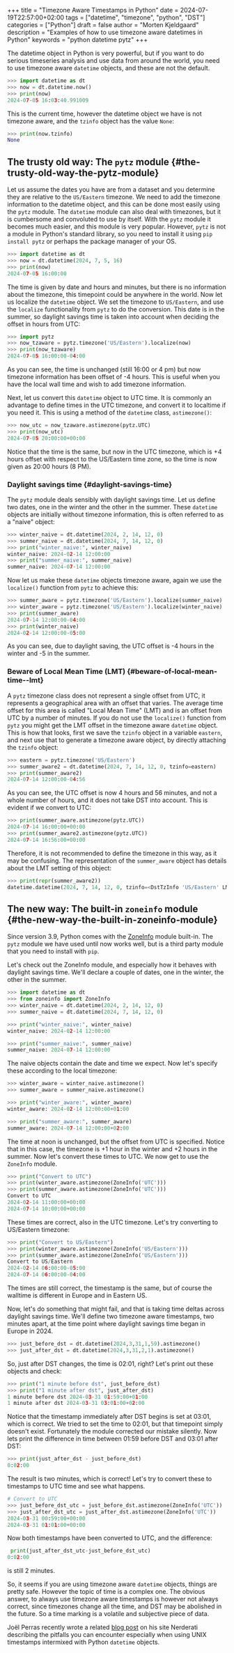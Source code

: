 +++
title = "Timezone Aware Timestamps in Python"
date = 2024-07-19T22:57:00+02:00
tags = ["datetime", "timezone", "python", "DST"]
categories = ["Python"]
draft = false
author = "Morten Kjeldgaard"
description = "Examples of how to use timezone aware datetimes in Python"
keywords = "python datetime pytz"
+++

The datetime object in Python is very powerful, but if you want to do serious timeseries analysis and use data from around the world, you need to use timezone aware `datetime` objects, and these are not the default.

<!--more-->

```python
>>> import datetime as dt
>>> now = dt.datetime.now()
>>> print(now)
2024-07-05 16:03:40.991009
```

This is the current time, however the datetime object we have is not timezone aware, and the `tzinfo` object has the value `None`:

```python
>>> print(now.tzinfo)
None
```


## The trusty old way: The `pytz` module {#the-trusty-old-way-the-pytz-module}

Let us assume the dates you have are from a dataset and you determine they are relative to the `US/Eastern` timezone. We need to add the timezone information to the datetime object, and this can be done most easily using the `pytz` module. The `datetime` module can also deal with timezones, but it is cumbersome and convoluted to use by itself. With the `pytz` module it becomes much easier, and this module is very popular. However, `pytz` is not a module in Python's standard library, so you need to install it using `pip install pytz` or perhaps the package manager of your OS.

```python
>>> import datetime as dt
>>> now = dt.datetime(2024, 7, 5, 16)
>>> print(now)
2024-07-05 16:00:00
```

The time is given by date and hours and minutes, but there is no information about the timezone, this timepoint could be anywhere in the world. Now let us localize the `datetime` object. We set the timezone to `US/Eastern`, and use the `localize` functionality from `pytz` to do the conversion. This date is in the summer, so daylight savings time is taken into account when deciding the offset in hours from UTC:

```python
>>> import pytz
>>> now_tzaware = pytz.timezone('US/Eastern').localize(now)
>>> print(now_tzaware)
2024-07-05 16:00:00-04:00
```

As you can see, the time is unchanged (still 16:00 or 4 pm) but now timezone information has been offset of -4 hours. This is useful when you have the local wall time and wish to add timezone information.

Next, let us convert this `datetime` object to UTC time. It is commonly an advantage to define times in the UTC timezone, and convert it to localtime if you need it. This is using a method of the `datetime` class, `astimezone()`:

```python
>>> now_utc = now_tzaware.astimezone(pytz.UTC)
>>> print(now_utc)
2024-07-05 20:00:00+00:00
```

Notice that the time is the same, but now in the UTC timezone, which is +4 hours offset with respect to the US/Eastern time zone, so the time is now given as 20:00 hours (8 PM).


### Daylight savings time {#daylight-savings-time}

The `pytz` module deals sensibly with daylight savings time. Let us define two dates, one in the winter and the other in the summer. These `datetime`  objects are initially without timezone information, this is often referred to as a "naive" object:

```python
>>> winter_naive = dt.datetime(2024, 2, 14, 12, 0)
>>> summer_naive = dt.datetime(2024, 7, 14, 12, 0)
>>> print("winter_naive:", winter_naive)
winter_naive: 2024-02-14 12:00:00
>>> print("summer_naive:", summer_naive)
summer_naive: 2024-07-14 12:00:00
```

Now let us make these `datetime` objects timezone aware, again we use the `localize()` function from `pytz` to achieve this:

```python
>>> summer_aware = pytz.timezone('US/Eastern').localize(summer_naive)
>>> winter_aware = pytz.timezone('US/Eastern').localize(winter_naive)
>>> print(summer_aware)
2024-07-14 12:00:00-04:00
>>> print(winter_naive)
2024-02-14 12:00:00-05:00
```

As you can see, due to daylight saving, the UTC offset is -4 hours in the winter and -5 in the summer.


### Beware of Local Mean Time (LMT) {#beware-of-local-mean-time--lmt}

A `pytz` timezone class does not represent a single offset from UTC, it represents a geographical area with an offset that varies. The average time offset for this area is called "Local Mean Time" (LMT) and is an offset from UTC by a number of minutes. If you do not use the `localize()` function from `pytz` you might get the LMT offset in the timezone aware `datetime` object. This is how that looks, first we save the `tzinfo` object in a variable `eastern`, and next use that to generate a timezone aware object, by directly attaching the `tzinfo` object:

```python
>>> eastern = pytz.timezone('US/Eastern')
>>> summer_aware2 = dt.datetime(2024, 7, 14, 12, 0, tzinfo=eastern)
>>> print(summer_aware2)
2024-07-14 12:00:00-04:56
```

As you can see, the UTC offset is now 4 hours and 56 minutes, and not a whole number of hours, and it does not take DST into account. This is evident if we convert to UTC:

```python
>>> print(summer_aware.astimezone(pytz.UTC))
2024-07-14 16:00:00+00:00
>>> print(summer_aware2.astimezone(pytz.UTC))
2024-07-14 16:56:00+00:00
```

Therefore, it is not recommended to define the timezone in this way, as it may be confusing. The representation of the `summer_aware` object has details about the LMT setting of this object:

```python
>>> print(repr(summer_aware2))
datetime.datetime(2024, 7, 14, 12, 0, tzinfo=<DstTzInfo 'US/Eastern' LMT-1 day, 19:04:00 STD>)
```


## The new way: The built-in `zoneinfo` module {#the-new-way-the-built-in-zoneinfo-module}

Since version 3.9, Python comes with the [ZoneInfo](https://docs.python.org/3/library/zoneinfo.html) module built-in. The `pytz` module we have used until now works well, but is a third party module that you need to install with `pip`.

Let's check out the ZoneInfo module, and especially how it behaves with daylight savings time. We'll declare a couple of dates, one in the winter, the other in the summer.

```python
>>> import datetime as dt
>>> from zoneinfo import ZoneInfo
>>> winter_naive = dt.datetime(2024, 2, 14, 12, 0)
>>> summer_naive = dt.datetime(2024, 7, 14, 12, 0)

>>> print("winter_naive:", winter_naive)
winter_naive: 2024-02-14 12:00:00

>>> print("summer_naive:", summer_naive)
summer_naive: 2024-07-14 12:00:00
```

The naive objects contain the date and time we expect. Now let's specify these according to the local timezone:

```python
>>> winter_aware = winter_naive.astimezone()
>>> summer_aware = summer_naive.astimezone()

>>> print("winter_aware:", winter_aware)
winter_aware: 2024-02-14 12:00:00+01:00

>>> print("summer_aware:", summer_aware)
summer_aware: 2024-07-14 12:00:00+02:00

```

The time at noon is unchanged, but the offset from UTC is specified. Notice that in this case, the timezone is +1 hour in the winter and +2 hours in the summer. Now let's convert these times to UTC. We now get to use the `ZoneInfo` module.

```python
>>> print("Convert to UTC")
>>> print(winter_aware.astimezone(ZoneInfo('UTC')))
>>> print(summer_aware.astimezone(ZoneInfo('UTC')))
Convert to UTC
2024-02-14 11:00:00+00:00
2024-07-14 10:00:00+00:00
```

These times are correct, also in the UTC timezone. Let's try converting to US/Eastern timezone:

```python
>>> print("Convert to US/Eastern")
>>> print(winter_aware.astimezone(ZoneInfo('US/Eastern')))
>>> print(summer_aware.astimezone(ZoneInfo('US/Eastern')))
Convert to US/Eastern
2024-02-14 06:00:00-05:00
2024-07-14 06:00:00-04:00
```

The times are still correct, the timestamp is the same, but of course the walltime is different in Europe and in Eastern US.

Now, let's do something that might fail, and that is taking time deltas across daylight savings time. We'll define two timezone aware timestamps, two minutes apart, at the time point where daylight savings time began in Europe in 2024.

```python
>>> just_before_dst = dt.datetime(2024,3,31,1,59).astimezone()
>>> just_after_dst = dt.datetime(2024,3,31,2,1).astimezone()
```

So, just after DST changes, the time is 02:01, right? Let's print out these objects and check:

```python
>>> print("1 minute before dst", just_before_dst)
>>> print("1 minute after dst", just_after_dst)
1 minute before dst 2024-03-31 01:59:00+01:00
1 minute after dst 2024-03-31 03:01:00+02:00
```

Notice that the timestamp immediately after DST begins is set at 03:01, which is correct. We tried to set the time to 02:01, but that timepoint simply doesn't exist. Fortunately the module corrected our mistake silently. Now lets print the difference in time between 01:59 before DST and 03:01 after DST:

```python
>>> print(just_after_dst - just_before_dst)
0:02:00
```

The result is two minutes, which is correct! Let's try to convert these to timestamps to UTC time and see what happens.

```python
# Convert to UTC
>>> just_before_dst_utc = just_before_dst.astimezone(ZoneInfo('UTC'))
>>> just_after_dst_utc = just_after_dst.astimezone(ZoneInfo('UTC'))
2024-03-31 00:59:00+00:00
2024-03-31 01:01:00+00:00
```

Now both timestamps have been converted to UTC, and the difference:

```python
 print(just_after_dst_utc-just_before_dst_utc)
0:02:00
```

is still 2 minutes.

So, it seems if you are using timezone aware `datetime` objects, things are pretty safe. However the topic of time is a complex one. The obvious answer, to always use timezone aware timestamps is however not always correct, since timezones change all the time, and DST may be abolished in the future. So a time marking is a volatile and subjective piece of data.

Joël Perras recently wrote a related [blog post](https://nerderati.com/a-python-epoch-timestamp-timezone-trap/) on his site Nerderati describing the pitfalls you can encounter especially when using UNIX timestamps intermixed with Python `datetime` objects.
